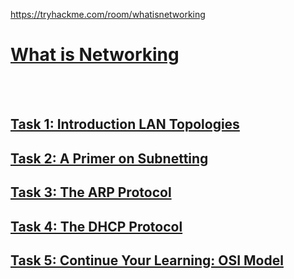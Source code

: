 https://tryhackme.com/room/whatisnetworking 

<h1><ins>What is Networking</ins></h1><br><br>
<h2><ins>Task 1: Introduction LAN Topologies</ins></h2>
<h2><ins>Task 2: A Primer on Subnetting</ins></h2>
<h2><ins>Task 3: The ARP Protocol</ins></h2>
<h2><ins>Task 4: The DHCP Protocol</ins></h2>
<h2><ins>Task 5: Continue Your Learning: OSI Model</ins></h2>
